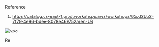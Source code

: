 Reference
1. <https://catalog.us-east-1.prod.workshops.aws/workshops/85cd2bb2-7f79-4e96-bdee-8078e469752a/en-US>


![vpc](https://github.com/mir-owahed/DevOps-tutorial/assets/133110800/7421ed1e-4543-40ca-87b4-97efe9ee0cd8)

Re
